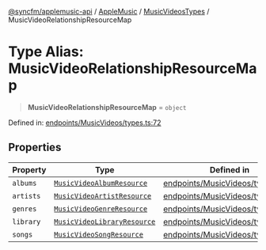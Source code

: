 [@syncfm/applemusic-api](../../../../../../globals.md) / [AppleMusic](../../../index.md) / [MusicVideosTypes](../index.md) / MusicVideoRelationshipResourceMap

# Type Alias: MusicVideoRelationshipResourceMap

> **MusicVideoRelationshipResourceMap** = `object`

Defined in: [endpoints/MusicVideos/types.ts:72](https://github.com/sync-fm/applemusic-api/blob/9471caba6a6b5bc92263ffc6e5d9c04672ec1f7f/src/endpoints/MusicVideos/types.ts#L72)

## Properties

| Property | Type | Defined in |
| ------ | ------ | ------ |
| <a id="albums"></a> `albums` | [`MusicVideoAlbumResource`](MusicVideoAlbumResource.md) | [endpoints/MusicVideos/types.ts:73](https://github.com/sync-fm/applemusic-api/blob/9471caba6a6b5bc92263ffc6e5d9c04672ec1f7f/src/endpoints/MusicVideos/types.ts#L73) |
| <a id="artists"></a> `artists` | [`MusicVideoArtistResource`](MusicVideoArtistResource.md) | [endpoints/MusicVideos/types.ts:74](https://github.com/sync-fm/applemusic-api/blob/9471caba6a6b5bc92263ffc6e5d9c04672ec1f7f/src/endpoints/MusicVideos/types.ts#L74) |
| <a id="genres"></a> `genres` | [`MusicVideoGenreResource`](MusicVideoGenreResource.md) | [endpoints/MusicVideos/types.ts:75](https://github.com/sync-fm/applemusic-api/blob/9471caba6a6b5bc92263ffc6e5d9c04672ec1f7f/src/endpoints/MusicVideos/types.ts#L75) |
| <a id="library"></a> `library` | [`MusicVideoLibraryResource`](MusicVideoLibraryResource.md) | [endpoints/MusicVideos/types.ts:76](https://github.com/sync-fm/applemusic-api/blob/9471caba6a6b5bc92263ffc6e5d9c04672ec1f7f/src/endpoints/MusicVideos/types.ts#L76) |
| <a id="songs"></a> `songs` | [`MusicVideoSongResource`](MusicVideoSongResource.md) | [endpoints/MusicVideos/types.ts:77](https://github.com/sync-fm/applemusic-api/blob/9471caba6a6b5bc92263ffc6e5d9c04672ec1f7f/src/endpoints/MusicVideos/types.ts#L77) |
